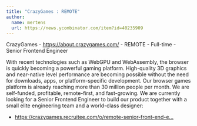 ```yaml
---
title: "CrazyGames : REMOTE"
author:
  name: mertens
  url: https://news.ycombinator.com/item?id=40235909
---
```

CrazyGames - <a href="https:&#x2F;&#x2F;about.crazygames.com&#x2F;" rel="nofollow">https:&#x2F;&#x2F;about.crazygames.com&#x2F;</a> - REMOTE - Full-time - Senior Frontend Engineer

With recent technologies such as WebGPU and WebAssembly, the browser is quickly becoming a powerful gaming platform. High-quality 3D graphics and near-native level performance are becoming possible without the need for downloads, apps, or platform-specific development. Our browser games platform is already reaching more than 30 million people per month. We are self-funded, profitable, remote-first, and fast-growing. We are currently looking for a Senior Frontend Engineer to build our product together with a small elite engineering team and a world-class designer:

* <a href="https:&#x2F;&#x2F;crazygames.recruitee.com&#x2F;o&#x2F;remote-senior-front-end-engineer" rel="nofollow">https:&#x2F;&#x2F;crazygames.recruitee.com&#x2F;o&#x2F;remote-senior-front-end-e...</a>
